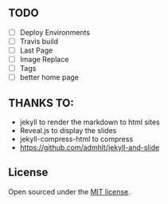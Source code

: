 ## TODO

* [ ] Deploy Environments
* [ ] Travis build
* [ ] Last Page
* [ ] Image Replace
* [ ] Tags
* [ ] better home page

## THANKS TO:

* jekyll to render the markdown to html sites
* Reveal.js to display the slides
* jekyll-compress-html to compress
* https://github.com/admhlt/jekyll-and-slide



## License

Open sourced under the [MIT license](LICENSE.md).
